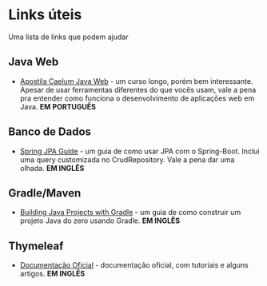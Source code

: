 # Links úteis

Uma lista de links que podem ajudar

## Java Web

* [Apostila Caelum Java Web](http://www.caelum.com.br/apostila-java-web/) - um curso longo, porém bem interessante. Apesar de usar ferramentas diferentes do que vocês usam, vale a pena pra entender como funciona o desenvolvimento de aplicações web em Java. **EM PORTUGUÊS**   

## Banco de Dados

* [Spring JPA Guide](http://www.spring.io/guides/gs/accessing-data-jpa/) - um guia de como usar JPA com o Spring-Boot. Inclui uma query customizada no CrudRepository. Vale a pena dar uma olhada. **EM INGLÊS**

## Gradle/Maven

* [Building Java Projects with Gradle](http://www.spring.io/guides/gs/gradle/) - um guia de como construir um projeto Java do zero usando Gradle. **EM INGLÊS**

## Thymeleaf

* [Documentação Oficial](http://www.thymeleaf.org/documentation.html) - documentação oficial, com tutoriais e alguns artigos. **EM INGLÊS**  
